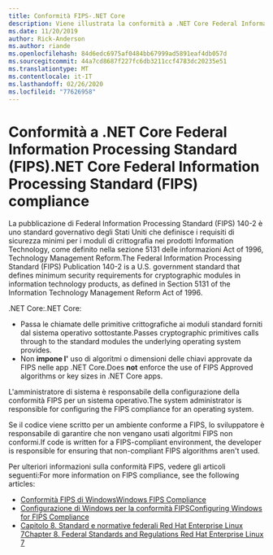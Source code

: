 ```yaml
---
title: Conformità FIPS-.NET Core
description: Viene illustrata la conformità a .NET Core Federal Information Processing Standard (FIPS).
ms.date: 11/20/2019
author: Rick-Anderson
ms.author: riande
ms.openlocfilehash: 84d6edc6975af0484bb67999ad5891eaf4db057d
ms.sourcegitcommit: 44a7cd8687f227fc6db3211ccf4783dc20235e51
ms.translationtype: MT
ms.contentlocale: it-IT
ms.lasthandoff: 02/26/2020
ms.locfileid: "77626958"
---
```

# <a name="net-core-federal-information-processing-standard-fips-compliance"></a><span data-ttu-id="f8981-103">Conformità a .NET Core Federal Information Processing Standard (FIPS)</span><span class="sxs-lookup"><span data-stu-id="f8981-103">.NET Core Federal Information Processing Standard (FIPS) compliance</span></span>

<span data-ttu-id="f8981-104">La pubblicazione di Federal Information Processing Standard (FIPS) 140-2 è uno standard governativo degli Stati Uniti che definisce i requisiti di sicurezza minimi per i moduli di crittografia nei prodotti Information Technology, come definito nella sezione 5131 delle informazioni Act of 1996, Technology Management Reform.</span><span class="sxs-lookup"><span data-stu-id="f8981-104">The Federal Information Processing Standard (FIPS) Publication 140-2 is a U.S. government standard that defines minimum security requirements for cryptographic modules in information technology products, as defined in Section 5131 of the Information Technology Management Reform Act of 1996.</span></span>

<span data-ttu-id="f8981-105">.NET Core:</span><span class="sxs-lookup"><span data-stu-id="f8981-105">.NET Core:</span></span>

* <span data-ttu-id="f8981-106">Passa le chiamate delle primitive crittografiche ai moduli standard forniti dal sistema operativo sottostante.</span><span class="sxs-lookup"><span data-stu-id="f8981-106">Passes cryptographic primitives calls through to the standard modules the underlying operating system provides.</span></span>
* <span data-ttu-id="f8981-107">Non **impone l'** uso di algoritmi o dimensioni delle chiavi approvate da FIPS nelle app .NET Core.</span><span class="sxs-lookup"><span data-stu-id="f8981-107">Does **not** enforce the use of FIPS Approved algorithms or key sizes in .NET Core apps.</span></span>

<span data-ttu-id="f8981-108">L'amministratore di sistema è responsabile della configurazione della conformità FIPS per un sistema operativo.</span><span class="sxs-lookup"><span data-stu-id="f8981-108">The system administrator is responsible for configuring the FIPS compliance for an operating system.</span></span>

<span data-ttu-id="f8981-109">Se il codice viene scritto per un ambiente conforme a FIPS, lo sviluppatore è responsabile di garantire che non vengano usati algoritmi FIPS non conformi.</span><span class="sxs-lookup"><span data-stu-id="f8981-109">If code is written for a FIPS-compliant environment, the developer is responsible for ensuring that non-compliant FIPS algorithms aren't used.</span></span>

<span data-ttu-id="f8981-110">Per ulteriori informazioni sulla conformità FIPS, vedere gli articoli seguenti:</span><span class="sxs-lookup"><span data-stu-id="f8981-110">For more information on FIPS compliance, see the following articles:</span></span>

* [<span data-ttu-id="f8981-111">Conformità FIPS di Windows</span><span class="sxs-lookup"><span data-stu-id="f8981-111">Windows FIPS Compliance</span></span>](/windows/security/threat-protection/fips-140-validation)
* [<span data-ttu-id="f8981-112">Configurazione di Windows per la conformità FIPS</span><span class="sxs-lookup"><span data-stu-id="f8981-112">Configuring Windows for FIPS Compliance</span></span>](/windows/security/threat-protection/security-policy-settings/system-cryptography-use-fips-compliant-algorithms-for-encryption-hashing-and-signing)
* [<span data-ttu-id="f8981-113">Capitolo 8. Standard e normative federali Red Hat Enterprise Linux 7</span><span class="sxs-lookup"><span data-stu-id="f8981-113">Chapter 8. Federal Standards and Regulations Red Hat Enterprise Linux 7</span></span>](https://access.redhat.com/documentation/en-us/red_hat_enterprise_linux/7/html/security_guide/chap-federal_standards_and_regulations)
